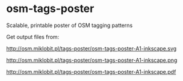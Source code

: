 osm-tags-poster
===============

Scalable, printable poster of OSM tagging patterns

Get output files from:

  http://osm.miklobit.pl/tags-poster/osm-tags-poster-A1-inkscape.svg
  
  http://osm.miklobit.pl/tags-poster/osm-tags-poster-A1-inkscape.png
  
  http://osm.miklobit.pl/tags-poster/osm-tags-poster-A1-inkscape.pdf
  
